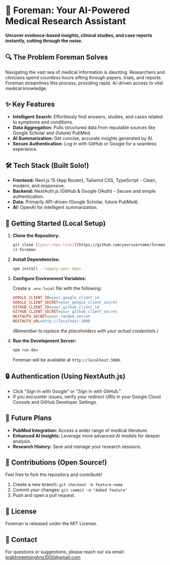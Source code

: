 # 🚀 Foreman: Your AI-Powered Medical Research Assistant

**Uncover evidence-based insights, clinical studies, and case reports instantly, cutting through the noise.**

## 🔍 The Problem Foreman Solves

Navigating the vast sea of medical information is daunting. Researchers and clinicians spend countless hours sifting through papers, trials, and reports. Foreman streamlines this process, providing rapid, AI-driven access to vital medical knowledge.

## ✨ Key Features

* **Intelligent Search:** Effortlessly find answers, studies, and cases related to symptoms and conditions.
* **Data Aggregation:** Pulls structured data from reputable sources like Google Scholar and (future) PubMed.
* **AI Summarization:** Get concise, accurate insights generated by AI.
* **Secure Authentication:** Log in with GitHub or Google for a seamless experience.

## 🛠️ Tech Stack (Built Solo!)

* **Frontend:** Next.js 15 (App Router), Tailwind CSS, TypeScript - Clean, modern, and responsive.
* **Backend:** NextAuth.js (GitHub & Google OAuth) - Secure and simple authentication.
* **Data:** Primarily API-driven (Google Scholar, future PubMed).
* **AI:** OpenAI for intelligent summarization.

## 🚀 Getting Started (Local Setup)

1.  **Clone the Repository:**

    ```bash
    git clone [[your-repo-link]](https://github.com/yourusername/foreman.git)
    cd Foreman
    ```

2.  **Install Dependencies:**

    ```bash
    npm install --legacy-peer-deps
    ```

3.  **Configure Environment Variables:**

    Create a `.env.local` file with the following:

    ```ini
    GOOGLE_CLIENT_ID=your_google_client_id
    GOOGLE_CLIENT_SECRET=your_google_client_secret
    GITHUB_CLIENT_ID=your_github_client_id
    GITHUB_CLIENT_SECRET=your_github_client_secret
    NEXTAUTH_SECRET=your_random_secret
    NEXTAUTH_URL=http://localhost:3000
    ```

    *(Remember to replace the placeholders with your actual credentials.)*

4.  **Run the Development Server:**

    ```bash
    npm run dev
    ```

    Foreman will be available at `http://localhost:3000`.

## 🔒 Authentication (Using NextAuth.js)

* Click "Sign in with Google" or "Sign in with GitHub."
* If you encounter issues, verify your redirect URIs in your Google Cloud Console and GitHub Developer Settings.

## 🚧 Future Plans

* **PubMed Integration:** Access a wider range of medical literature.
* **Enhanced AI Insights:** Leverage more advanced AI models for deeper analysis.
* **Research History:** Save and manage your research sessions.

## 🤝 Contributions (Open Source!)

Feel free to fork the repository and contribute!

1.  Create a new branch: `git checkout -b feature-name`
2.  Commit your changes: `git commit -m "Added feature"`
3.  Push and open a pull request.

## 📜 License

Foreman is released under the MIT License.

## 📧 Contact

For questions or suggestions, please reach out via email: prabhmeetsinghns1000@gmail.com
